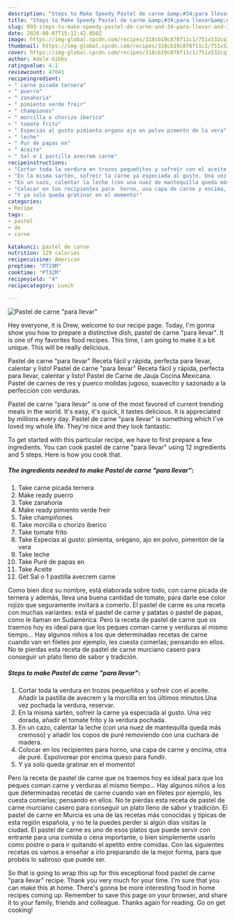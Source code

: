 ```yaml
---
description: "Steps to Make Speedy Pastel de carne &amp;#34;para llevar&amp;#34;"
title: "Steps to Make Speedy Pastel de carne &amp;#34;para llevar&amp;#34;"
slug: 993-steps-to-make-speedy-pastel-de-carne-and-34-para-llevar-and-34
date: 2020-08-07T15:12:42.050Z
image: https://img-global.cpcdn.com/recipes/318cb19c878f11c1/751x532cq70/pastel-de-carne-para-llevar-foto-principal.jpg
thumbnail: https://img-global.cpcdn.com/recipes/318cb19c878f11c1/751x532cq70/pastel-de-carne-para-llevar-foto-principal.jpg
cover: https://img-global.cpcdn.com/recipes/318cb19c878f11c1/751x532cq70/pastel-de-carne-para-llevar-foto-principal.jpg
author: Adele Gibbs
ratingvalue: 4.1
reviewcount: 47041
recipeingredient:
- " carne picada ternera"
- " puerro"
- " zanahoria"
- " pimiento verde freir"
- " championes"
- " morcilla o chorizo iberico"
- " tomate frito"
- " Especias al gusto pimienta organo ajo en polvo pimentn de la vera"
- " leche"
- " Pur de papas en"
- " Aceite"
- " Sal o 1 pastilla avecrem carne"
recipeinstructions:
- "Cortar toda la verdura en trozos pequeñitos y sofreír con el aceite. Añadir la pastilla de avecrem y la morcilla en los últimos minutos.Una vez pochada la verdura, reservar."
- "En la misma sartén, sofreír la carne ya especiada al gusto. Una vez dorada, añadir el tomate frito y la verdura pochada."
- "En un cazo, calentar la leche (con una nuez de mantequilla queda más cremoso) y añadir los copos de puré removiendo con una cuchara de madera."
- "Colocar en los recipientes para  horno, una capa de carne y encima, otra de puré. Espolvorear por encima queso para fundir."
- "Y ya solo queda gratinar en el momento!"
categories:
- Recipe
tags:
- pastel
- de
- carne

katakunci: pastel de carne 
nutrition: 129 calories
recipecuisine: American
preptime: "PT19M"
cooktime: "PT32M"
recipeyield: "4"
recipecategory: Lunch

---
```



![Pastel de carne &#34;para llevar&#34;](https://img-global.cpcdn.com/recipes/318cb19c878f11c1/751x532cq70/pastel-de-carne-para-llevar-foto-principal.jpg)

Hey everyone, it is Drew, welcome to our recipe page. Today, I'm gonna show you how to prepare a distinctive dish, pastel de carne &#34;para llevar&#34;. It is one of my favorites food recipes. This time, I am going to make it a bit unique. This will be really delicious.

Pastel de carne &#34;para llevar&#34; Receta fácil y rápida, perfecta para llevar, calentar y listo! Pastel de carne &#34;para llevar&#34; Receta fácil y rápida, perfecta para llevar, calentar y listo! Pastel de Carne de Jauja Cocina Mexicana. Pastel de carnes de res y puerco molidas jugoso, suavecito y sazonado a la perfección con verduras.

Pastel de carne &#34;para llevar&#34; is one of the most favored of current trending meals in the world. It's easy, it's quick, it tastes delicious. It is appreciated by millions every day. Pastel de carne &#34;para llevar&#34; is something which I've loved my whole life. They're nice and they look fantastic.


To get started with this particular recipe, we have to first prepare a few ingredients. You can cook pastel de carne &#34;para llevar&#34; using 12 ingredients and 5 steps. Here is how you cook that.

<!--inarticleads1-->

##### The ingredients needed to make Pastel de carne &#34;para llevar&#34;:

1. Take  carne picada ternera
1. Make ready  puerro
1. Take  zanahoria
1. Make ready  pimiento verde freir
1. Take  champiñones
1. Take  morcilla o chorizo iberico
1. Take  tomate frito
1. Take  Especias al gusto: pimienta, orégano, ajo en polvo, pimentón de la vera
1. Take  leche
1. Take  Puré de papas en
1. Take  Aceite
1. Get  Sal o 1 pastilla avecrem carne


Como bien dice su nombre, está elaborada sobre todo, con carne picada de ternera y además, lleva una buena cantidad de tomate, para darle ese color rojizo que seguramente invitará a comerlo. El pastel de carne es una receta con muchas variantes: está el pastel de carne y patatas o pastel de papas, como le llaman en Sudamérica. Pero la receta de pastel de carne que os traemos hoy es ideal para que los peques coman carne y verduras al mismo tiempo… Hay algunos niños a los que determinadas recetas de carne cuando van en filetes por ejemplo, les cuesta comerlas; pensando en ellos. No te pierdas esta receta de pastel de carne murciano casero para conseguir un plato lleno de sabor y tradición. 

<!--inarticleads2-->

##### Steps to make Pastel de carne &#34;para llevar&#34;:

1. Cortar toda la verdura en trozos pequeñitos y sofreír con el aceite. Añadir la pastilla de avecrem y la morcilla en los últimos minutos.Una vez pochada la verdura, reservar.
1. En la misma sartén, sofreír la carne ya especiada al gusto. Una vez dorada, añadir el tomate frito y la verdura pochada.
1. En un cazo, calentar la leche (con una nuez de mantequilla queda más cremoso) y añadir los copos de puré removiendo con una cuchara de madera.
1. Colocar en los recipientes para  horno, una capa de carne y encima, otra de puré. Espolvorear por encima queso para fundir.
1. Y ya solo queda gratinar en el momento!


Pero la receta de pastel de carne que os traemos hoy es ideal para que los peques coman carne y verduras al mismo tiempo… Hay algunos niños a los que determinadas recetas de carne cuando van en filetes por ejemplo, les cuesta comerlas; pensando en ellos. No te pierdas esta receta de pastel de carne murciano casero para conseguir un plato lleno de sabor y tradición. El pastel de carne en Murcia es una de las recetas más conocidas y típicas de esta región española, y no te la puedes perder si algún días visitas la ciudad. El pastel de carne es uno de esos platos que puede servir con entrante para una comida o cena importante, o bien simplemente usarlo como postre o para ir quitando el apetito entre comidas. Con las siguientes recetas os vamos a enseñar a irlo preparando de la mejor forma, para que probéis lo sabroso que puede ser. 

So that is going to wrap this up for this exceptional food pastel de carne &#34;para llevar&#34; recipe. Thank you very much for your time. I'm sure that you can make this at home. There's gonna be more interesting food in home recipes coming up. Remember to save this page on your browser, and share it to your family, friends and colleague. Thanks again for reading. Go on get cooking!

